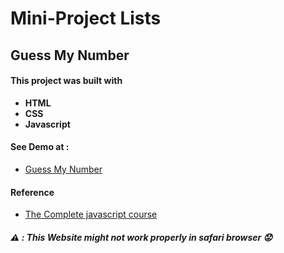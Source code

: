 # Mini-Project Lists
## Guess My Number
#### This project was built with 
- **HTML** 
- **CSS**
- **Javascript**
#### See Demo at :
- [Guess My Number](https://guessmynumber-tiangfuu23.netlify.app/)
#### Reference
- [The Complete javascript course](https://www.udemy.com/course/the-complete-javascript-course/)
##### :warning: : This Website might not work properly in safari browser :worried:
